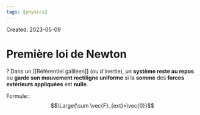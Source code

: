 ```yaml
---
tags: [physics] 
---
```

Created: 2023-05-09

# Première loi de Newton
?
Dans un [[Référentiel galiléen]] (ou d'inertie), un **système reste au repos** ou **garde son mouvement rectiligne uniforme** si la **somme** des **forces extérieurs appliquées** est **nulle**.
<!--SR:!2024-01-09,102,170-->

Formule::$$\Large{\sum \vec{F}_{ext}=\vec{0}}$$
<!--SR:!2024-03-04,70,230-->